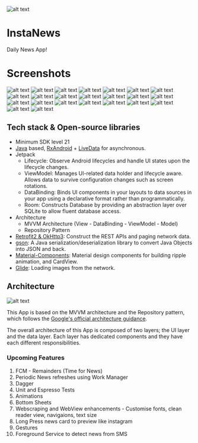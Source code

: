![alt text](https://github.com/Singularity-Coder/InstaNews/blob/master/screenshots/logo192.png)
# InstaNews
Daily News App!

# Screenshots
![alt text](https://github.com/Singularity-Coder/InstaNews/blob/master/screenshots/s2.jpg)
![alt text](https://github.com/Singularity-Coder/InstaNews/blob/master/screenshots/s6.jpg)
![alt text](https://github.com/Singularity-Coder/InstaNews/blob/master/screenshots/s7.jpg)
![alt text](https://github.com/Singularity-Coder/InstaNews/blob/master/screenshots/s7.5.jpg)
![alt text](https://github.com/Singularity-Coder/InstaNews/blob/master/screenshots/s7.6.jpg)
![alt text](https://github.com/Singularity-Coder/InstaNews/blob/master/screenshots/s8.jpg)
![alt text](https://github.com/Singularity-Coder/InstaNews/blob/master/screenshots/s9.jpg)
![alt text](https://github.com/Singularity-Coder/InstaNews/blob/master/screenshots/s10.jpg)
![alt text](https://github.com/Singularity-Coder/InstaNews/blob/master/screenshots/s11.jpg)
![alt text](https://github.com/Singularity-Coder/InstaNews/blob/master/screenshots/s12.jpg)
![alt text](https://github.com/Singularity-Coder/InstaNews/blob/master/screenshots/s13.jpg)
![alt text](https://github.com/Singularity-Coder/InstaNews/blob/master/screenshots/s14.jpg)
![alt text](https://github.com/Singularity-Coder/InstaNews/blob/master/screenshots/s15.jpg)
![alt text](https://github.com/Singularity-Coder/InstaNews/blob/master/screenshots/s16.jpg)
![alt text](https://github.com/Singularity-Coder/InstaNews/blob/master/screenshots/s17.jpg)
![alt text](https://github.com/Singularity-Coder/InstaNews/blob/master/screenshots/s18.jpg)
![alt text](https://github.com/Singularity-Coder/InstaNews/blob/master/screenshots/s19.jpg)
![alt text](https://github.com/Singularity-Coder/InstaNews/blob/master/screenshots/s20.jpg)
![alt text](https://github.com/Singularity-Coder/InstaNews/blob/master/screenshots/s21.jpg)
![alt text](https://github.com/Singularity-Coder/InstaNews/blob/master/screenshots/s22.jpg)
![alt text](https://github.com/Singularity-Coder/InstaNews/blob/master/screenshots/s23.jpg)
![alt text](https://github.com/Singularity-Coder/InstaNews/blob/master/screenshots/s24.jpg)
![alt text](https://github.com/Singularity-Coder/InstaNews/blob/master/screenshots/s25.jpg)

## Tech stack & Open-source libraries
- Minimum SDK level 21
- [Java](https://www.java.com/en/) based, [RxAndroid](https://github.com/ReactiveX/RxAndroid) + [LiveData](https://developer.android.com/topic/libraries/architecture/livedatahttps://developer.android.com/topic/libraries/architecture/livedata) for asynchronous.
- Jetpack
  - Lifecycle: Observe Android lifecycles and handle UI states upon the lifecycle changes.
  - ViewModel: Manages UI-related data holder and lifecycle aware. Allows data to survive configuration changes such as screen rotations.
  - DataBinding: Binds UI components in your layouts to data sources in your app using a declarative format rather than programmatically.
  - Room: Constructs Database by providing an abstraction layer over SQLite to allow fluent database access.
- Architecture
  - MVVM Architecture (View - DataBinding - ViewModel - Model)
  - Repository Pattern
- [Retrofit2 & OkHttp3](https://github.com/square/retrofit): Construct the REST APIs and paging network data.
- [gson](https://github.com/google/gson): A Java serialization/deserialization library to convert Java Objects into JSON and back.
- [Material-Components](https://github.com/material-components/material-components-android): Material design components for building ripple animation, and CardView.
- [Glide](https://github.com/bumptech/glide): Loading images from the network.

## Architecture
![alt text](https://github.com/Singularity-Coder/InstaNews/blob/master/screenshots/arch.png)

This App is based on the MVVM architecture and the Repository pattern, which follows the [Google's official architecture guidance](https://developer.android.com/topic/architecture).

The overall architecture of this App is composed of two layers; the UI layer and the data layer. Each layer has dedicated components and they have each different responsibilities.

### Upcoming Features
1. FCM - Remainders (Time for News)
2. Periodic News refreshes using Work Manager
3. Dagger
4. Unit and Espresso Tests
5. Animations
6. Bottom Sheets
7. Webscraping and WebView enhancements - Customise fonts, clean reader view, navigaions, text size
8. Long Press news card to preview like instagram
9. Gestures
10. Foreground Service to detect news from SMS
